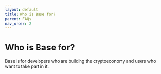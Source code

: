 ```yaml
---
layout: default
title: Who is Base for?
parent: FAQs
nav_order: 2
---
```


# Who is Base for?

Base is for developers who are building the cryptoeconomy and users who want to
take part in it.

